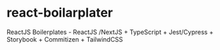 # react-boilarplater
ReactJS Boilerplates - ReactJS /NextJS + TypeScript + Jest/Cypress + Storybook + Commitizen + TailwindCSS
